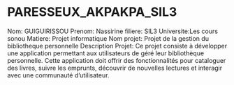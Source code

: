 # PARESSEUX_AKPAKPA_SIL3
Nom: GUIGUIRISSOU
Prenom: Nassirine
filiere: SIL3
Universite:Les cours sonou
Matiere: Projet informatique
Nom projet: Projet de la gestion du bibliotheque personnelle
Description Projet: Ce projet consiste à développer une application permettant aux utilisateurs de géré leur bibliothèque personnelle. Cette application doit offrir des fonctionnalités pour cataloguer des livres, suivre les emprunts, découvrir de nouvelles lectures et interagir avec une communauté d’utilisateur.